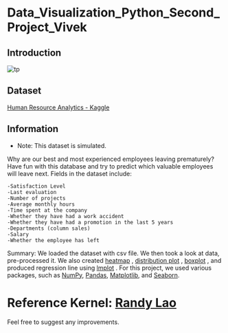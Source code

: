 # Data_Visualization_Python_Second_Project_Vivek
## Introduction
![tp](https://kaggle2.blob.core.windows.net/datasets-images/358/750/9f6e32bb96b7d8db72aa31a317c01ec8/dataset-cover.jpg)
## Dataset  
[Human Resource Analytics - Kaggle](https://www.kaggle.com/ludobenistant/hr-analytics)


## Information 

* Note: This dataset is simulated.

Why are our best and most experienced employees leaving prematurely? Have fun with this database and try to predict which valuable employees will leave next. Fields in the dataset include:

    -Satisfaction Level
    -Last evaluation
    -Number of projects
    -Average monthly hours
    -Time spent at the company
    -Whether they have had a work accident
    -Whether they have had a promotion in the last 5 years
    -Departments (column sales)
    -Salary
    -Whether the employee has left



Summary: We loaded the dataset with csv file. We then took a look at data, pre-processed it. We also created [heatmap](https://seaborn.pydata.org/generated/seaborn.heatmap.html) , [distribution plot](https://seaborn.pydata.org/generated/seaborn.distplot.html) , [boxplot](https://seaborn.pydata.org/generated/seaborn.boxplot.html) , and produced regression line using [lmplot](https://seaborn.pydata.org/generated/seaborn.lmplot.html) . For this project, we used various packages, such as [NumPy](http://www.numpy.org/), [Pandas](http://pandas.pydata.org/), [Matplotlib](https://matplotlib.org/), and [Seaborn](https://pypi.python.org/pypi/seaborn). 

# Reference Kernel: [Randy Lao](https://www.kaggle.com/randylaosat/predicting-employee-kernelover)

Feel free to suggest any improvements. 

